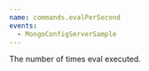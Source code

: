 ```yaml
---
name: commands.evalPerSecond
events:
  - MongoConfigServerSample
---
```


The number of times eval executed.